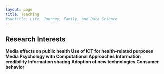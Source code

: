 ```yaml
---
layout: page
title: Teaching
#subtitle: Life, Journey, Family, and Data Science
---
```


## Research Interests
**Media effects on public health**
**Use of ICT for health-related purposes**
**Media Psychology with Computational Approaches**
**Information credibility**
**Information sharing**
**Adoption of new technologies**
**Consumer behavior**
